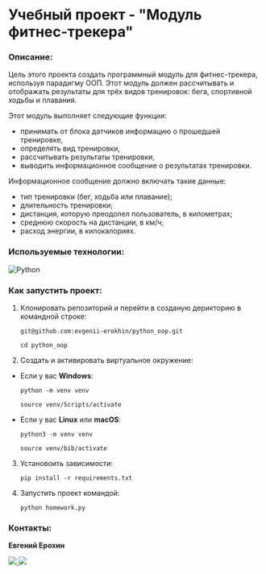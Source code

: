 # Учебный проект - "Модуль фитнес-трекера" 
### Описание:
Цель этого проекта создать программный модуль для фитнес-трекера, используя парадигму ООП. Этот модуль должен рассчитывать и отображать результаты  для трёх видов тренировок: бега, спортивной ходьбы и плавания.

Этот модуль выполняет следующие функции:
+ принимать от блока датчиков информацию о прошедшей тренировке,
+ определять вид тренировки,
+ рассчитывать результаты тренировки,
+ выводить информационное сообщение о результатах тренировки.

Информационное сообщение должно включать такие данные:
+ тип тренировки (бег, ходьба или плавание);
+ длительность тренировки;
+ дистанция, которую преодолел пользователь, в километрах;
+ среднюю скорость на дистанции, в км/ч;
+ расход энергии, в килокалориях.
### Используемые технологии:
![Python](https://img.shields.io/badge/python-3670A0?style=for-the-badge&logo=python&logoColor=ffdd54)
### Как запустить проект:
1. Клонировать репозиторий и перейти в созданую дерикторию в командной строке:
   ```
   git@github.com:evgenii-erokhin/python_oop.git
   ```
   ```
   cd python_oop
   ```
2. Cоздать и активировать виртуальное окружение:

* Если у вас **Windows**:
  ```
  python -m venv venv
  ```
  ```
  source venv/Scripts/activate
  ```
* Если у вас **Linux** или **macOS**:
  ```
  python3 -m venv venv
  ```
  ```
  source venv/bib/activate
  ```
3. Установоить зависимости:
   ```
   pip install -r requirements.txt
   ```
4. Запустить проект командой:
   ```
   python homework.py
   ```

### Контакты:
**Евгений Ерохин**
<br>

<a href="https://t.me/juandart" target="_blank">
<img src=https://img.shields.io/badge/Telegram-2CA5E0?style=for-the-badge&logo=telegram&logoColor=white />
</a>
<a href="mailto:evgeniierokhin@proton.me?">
<img src=https://img.shields.io/badge/ProtonMail-8B89CC?style=for-the-badge&logo=protonmail&logoColor=white />
</a>
